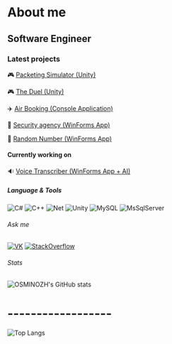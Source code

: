 # About me

## Software Engineer

### Latest projects
🎮 [Packeting Simulator (Unity)](https://github.com/OSMINOZH/Simulator.git)

🎮 [The Duel (Unity)](https://github.com/OSMINOZH/The_duel)

✈️ [Air Booking (Console Application)](https://github.com/OSMINOZH/air-booking)

📲 [Security agency (WinForms App)](https://github.com/OSMINOZH/Security-agency)

📲 [Random Number (WinForms App)](https://github.com/OSMINOZH/Random-Number)
#### Currently working on
🔉 [Voice Transcriber (WinForms App + AI)](https://github.com/OSMINOZH/Voice-Transcriber)
##### Language & Tools
![C#](https://img.shields.io/badge/C%23-239120?style=for-the-badge&logo=c-sharp&logoColor=white)
![C++](https://img.shields.io/badge/C%2B%2B-00599C?style=for-the-badge&logo=c%2B%2B&logoColor=white)
![Net](https://img.shields.io/badge/.NET-5C2D91?style=for-the-badge&logo=.net&logoColor=white)
![Unity](https://img.shields.io/badge/Unity-100000?style=for-the-badge&logo=unity&logoColor=white)
![MySQL](https://img.shields.io/badge/MySQL-005C84?style=for-the-badge&logo=mysql&logoColor=white)
![MsSqlServer](https://img.shields.io/badge/Microsoft%20SQL%20Server-CC2927?style=for-the-badge&logo=microsoft%20sql%20server&logoColor=white)

###### Ask me
[![VK](https://img.shields.io/badge/вконтакте-%232E87FB.svg?&style=for-the-badge&logo=vk&logoColor=white)](https://vk.com/osminozh)
[![StackOverflow](https://img.shields.io/badge/Stack_Overflow-FE7A16?style=for-the-badge&logo=stack-overflow&logoColor=white)](https://stackoverflow.com/users/18969967/osmi)

###### Stats
![OSMINOZH's GitHub stats](https://github-readme-stats.vercel.app/api?username=OSMINOZH&theme=prussian&show_icons=true)
# ------------------
![Top Langs](https://github-readme-stats.vercel.app/api/top-langs/?username=OSMINOZH&layout=compact)
